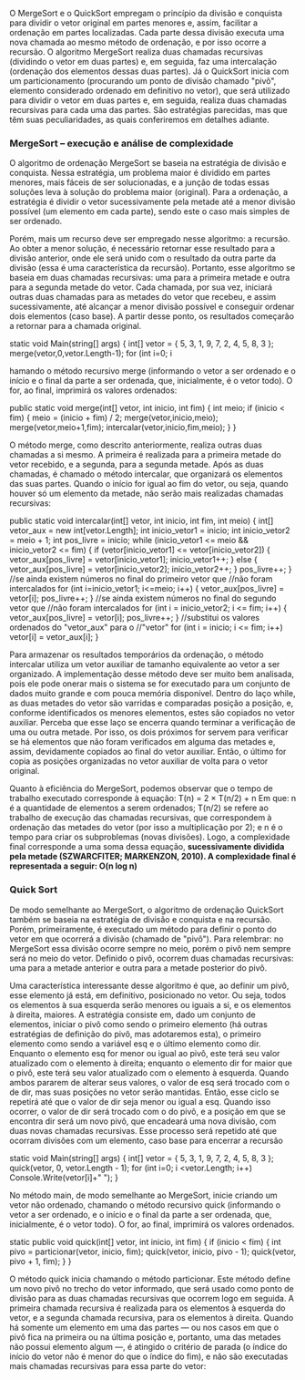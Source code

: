 O MergeSort e o QuickSort empregam o princípio da divisão e conquista para dividir o vetor original em partes menores e, assim, facilitar a ordenação em partes localizadas. Cada parte dessa divisão executa uma nova chamada ao mesmo método de ordenação, e por isso ocorre a recursão. O algoritmo MergeSort realiza duas chamadas recursivas (dividindo o vetor em duas partes) e, em seguida, faz uma intercalação (ordenação dos elementos dessas duas partes). Já o QuickSort inicia com um particionamento (procurando um ponto de divisão chamado "pivô", elemento considerado ordenado em definitivo no vetor), que será utilizado para dividir o vetor em duas partes e, em seguida, realiza duas chamadas recursivas para cada uma das partes. São estratégias parecidas, mas que têm suas peculiaridades, as quais conferiremos em detalhes adiante.

### MergeSort – execução e análise de complexidade

O algoritmo de ordenação MergeSort se baseia na estratégia de divisão e conquista. Nessa estratégia, um problema maior é dividido em partes menores, mais fáceis de ser solucionadas, e a junção de todas essas soluções leva à solução do problema maior (original). Para a ordenação, a estratégia é dividir o vetor sucessivamente pela metade até a menor divisão possível (um elemento em cada parte), sendo este o caso mais simples de ser ordenado.

Porém, mais um recurso deve ser empregado nesse algoritmo: a recursão. Ao obter a menor solução, é necessário retornar esse resultado para a divisão anterior, onde ele será unido com o resultado da outra parte da divisão (essa é uma característica da recursão). Portanto, esse algoritmo se baseia em duas chamadas recursivas: uma para a primeira metade e outra para a segunda metade do vetor. Cada chamada, por sua vez, iniciará outras duas chamadas para as metades do vetor que recebeu, e assim sucessivamente, até alcançar a menor divisão possível e conseguir ordenar dois elementos (caso base). A partir desse ponto, os resultados começarão a retornar para a chamada original.

static void Main(string[] args) { int[] vetor = { 5, 3, 1, 9, 7, 2, 4, 5, 8, 3 }; merge(vetor,0,vetor.Length-1); for (int i=0; i

hamando o método recursivo merge (informando o vetor a ser ordenado e o início e o final da parte a ser ordenada, que, inicialmente, é o vetor todo). O for, ao final, imprimirá os valores ordenados:

public static void merge(int[] vetor, int inicio, int fim) { int meio; if (inicio < fim) { meio = (inicio + fim) / 2; merge(vetor,inicio,meio); merge(vetor,meio+1,fim); intercalar(vetor,inicio,fim,meio); } }

O método merge, como descrito anteriormente, realiza outras duas chamadas a si mesmo. A primeira é realizada para a primeira metade do vetor recebido, e a segunda, para a segunda metade. Após as duas chamadas, é chamado o método intercalar, que organizará os elementos das suas partes. Quando o início for igual ao fim do vetor, ou seja, quando houver só um elemento da metade, não serão mais realizadas chamadas recursivas:

public static void intercalar(int[] vetor, int inicio, int fim, int meio)
{ int[] vetor_aux = new int[vetor.Length]; int inicio_vetor1 = inicio; int inicio_vetor2 = meio + 1; int pos_livre = inicio; 
while (inicio_vetor1 <= meio && inicio_vetor2 <= fim)
{ if (vetor[inicio_vetor1] <= vetor[inicio_vetor2]) { vetor_aux[pos_livre] = vetor[inicio_vetor1]; inicio_vetor1++; } 
else { vetor_aux[pos_livre] = vetor[inicio_vetor2]; inicio_vetor2++; } pos_livre++; } //se ainda existem números no final do primeiro vetor que //não foram intercalados 
for (int i=inicio_vetor1; i<=meio; i++) { vetor_aux[pos_livre] = vetor[i]; pos_livre++; } 
//se ainda existem números no final do segundo vetor que 
//não foram intercalados 
for (int i = inicio_vetor2; i <= fim; i++) { vetor_aux[pos_livre] = vetor[i]; pos_livre++; }
//substitui os valores ordenados do "vetor_aux" para o 
//"vetor" 
for (int i = inicio; i <= fim; i++) vetor[i] = vetor_aux[i]; }

Para armazenar os resultados temporários da ordenação, o método intercalar utiliza um vetor auxiliar de tamanho equivalente ao vetor a ser organizado. A implementação desse método deve ser muito bem analisada, pois ele pode onerar mais o sistema se for executado para um conjunto de dados muito grande e com pouca memória disponível. Dentro do laço while, as duas metades do vetor são varridas e comparadas posição a posição, e, conforme identificados os menores elementos, estes são copiados no vetor auxiliar. Perceba que esse laço se encerra quando terminar a verificação de uma ou outra metade. Por isso, os dois próximos for servem para verificar se há elementos que não foram verificados em alguma das metades e, assim, devidamente copiados ao final do vetor auxiliar. Então, o último for copia as posições organizadas no vetor auxiliar de volta para o vetor original.

Quanto à eficiência do MergeSort, podemos observar que o tempo de trabalho executado corresponde à equação: T(n) = 2 × T(n/2) + n Em que: n é a quantidade de elementos a serem ordenados; T(n/2) se refere ao trabalho de execução das chamadas recursivas, que correspondem à ordenação das metades do vetor (por isso a multiplicação por 2); e n é o tempo para criar os subproblemas (novas divisões). Logo, a complexidade final corresponde a uma soma dessa equação, **sucessivamente dividida pela metade (SZWARCFITER; MARKENZON, 2010). A complexidade final é representada a seguir: O(n log n)**

### Quick Sort
De modo semelhante ao MergeSort, o algoritmo de ordenação QuickSort também se baseia na estratégia de divisão e conquista e na recursão. Porém, primeiramente, é executado um método para definir o ponto do vetor em que ocorrerá a divisão (chamado de "pivô"). Para relembrar: no MergeSort essa divisão ocorre sempre no meio, porém o pivô nem sempre será no meio do vetor. Definido o pivô, ocorrem duas chamadas recursivas: uma para a metade anterior e outra para a metade posterior do pivô.

Uma característica interessante desse algoritmo é que, ao definir um pivô, esse elemento já está, em definitivo, posicionado no vetor. Ou seja, todos os elementos à sua esquerda serão menores ou iguais a si, e os elementos à direita, maiores. A estratégia consiste em, dado um conjunto de elementos, iniciar o pivô como sendo o primeiro elemento (há outras estratégias de definição do pivô, mas adotaremos esta), o primeiro elemento como sendo a variável esq e o último elemento como dir. Enquanto o elemento esq for menor ou igual ao pivô, este terá seu valor atualizado com o elemento à direita; enquanto o elemento dir for maior que o pivô, este terá seu valor atualizado com o elemento à esquerda. Quando ambos pararem de alterar seus valores, o valor de esq será trocado com o de dir, mas suas posições no vetor serão mantidas. Então, esse ciclo se repetirá até que o valor de dir seja menor ou igual a esq. Quando isso ocorrer, o valor de dir será trocado com o do pivô, e a posição em que se encontra dir será um novo pivô, que encadeará uma nova divisão, com duas novas chamadas recursivas. Esse processo será repetido até que ocorram divisões com um elemento, caso base para encerrar a recursão

static void Main(string[] args) 
{ int[] vetor = { 5, 3, 1, 9, 7, 2, 4, 5, 8, 3 }; 
quick(vetor, 0, vetor.Length - 1);
for (int i=0; i <vetor.Length; i++)
Console.Write(vetor[i]+" ");
}

No método main, de modo semelhante ao MergeSort, inicie criando um vetor não ordenado, chamando o método recursivo quick (informando o vetor a ser ordenado, e o início e o final da parte a ser ordenada, que, inicialmente, é o vetor todo). O for, ao final, imprimirá os valores ordenados.

static public void quick(int[] vetor, int inicio, int fim) 
{ if (inicio < fim) 
{ int pivo = particionar(vetor, inicio, fim); 
quick(vetor, inicio, pivo - 1);
quick(vetor, pivo + 1, fim); } }

O método quick inicia chamando o método particionar. Este método define um novo pivô no trecho do vetor informado, que será usado como ponto de divisão para as duas chamadas recursivas que ocorrem logo em seguida. A primeira chamada recursiva é realizada para os elementos à esquerda do vetor, e a segunda chamada recursiva, para os elementos à direita. Quando há somente um elemento em uma das partes — ou nos casos em que o pivô fica na primeira ou na última posição e, portanto, uma das metades não possui elemento algum —, é atingido o critério de parada (o índice do início do vetor não é menor do que o índice do fim), e não são executadas mais chamadas recursivas para essa parte do vetor: